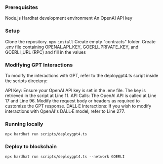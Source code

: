 ### Prerequisites
Node.js
Hardhat development environment
An OpenAI API key

### Setup
Clone the repository. 
```npm install```
Create empty "contracts" folder.
Create .env file containing OPENAI_API_KEY, GOERLI_PRIVATE_KEY, and GOERLI_URL (RPC) and fill in the values

### Modifying GPT Interactions
To modify the interactions with GPT, refer to the deploygpt4.ts script inside the scripts directory:

API Key: Ensure your OpenAI API key is set in the .env file. The key is retrieved in the script at Line 11.
API Calls: The OpenAI API is called at Line 17 and Line 96. Modify the request body or headers as required to customize the GPT response.
DALL·E Interactions: If you wish to modify interactions with OpenAI's DALL·E model, refer to Line 277.

### Running locally
```npx hardhat run scripts/deploygpt4.ts```
### Deploy to blockchain
```npx hardhat run scripts/deploygpt4.ts --network GOERLI```
